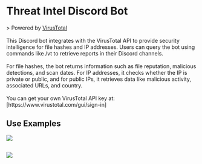 <h1>Threat Intel Discord Bot</h1>
> Powered by <a href="https://www.virustotal.com/gui/home/upload">VirusTotal</a>
<br><br>
This Discord bot integrates with the VirusTotal API to provide security intelligence for file hashes and IP addresses. Users can query the bot using commands like /vt <hash or IP> to retrieve reports in their Discord channels.
<br><br>
For file hashes, the bot returns information such as file reputation, malicious detections, and scan dates. For IP addresses, it checks whether the IP is private or public, and for public IPs, it retrieves data like malicious activity, associated URLs, and country.
<br><br>
You can get your own VirusTotal API key at: [https://www.virustotal.com/gui/sign-in]
<h2>Use Examples</h2>
<img src="https://github.com/user-attachments/assets/31ece941-ad4e-4107-9ebc-4d83b0a4d3c1"/>

<h2></h2>
<img src="https://github.com/user-attachments/assets/10263847-ba30-469f-8a54-a9d1a416053b"/>
